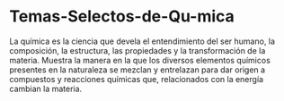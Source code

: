 # Temas-Selectos-de-Qu-mica
La química es la ciencia que devela el entendimiento del ser humano, la composición, la estructura, las propiedades y la transformación de la materia. Muestra la manera en la que los diversos elementos químicos presentes en la naturaleza se mezclan y entrelazan para dar origen a compuestos y reacciones químicas que, relacionados con la energía cambian la materia.
